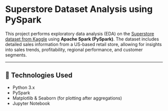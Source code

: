 #  Superstore Dataset Analysis using PySpark

This project performs exploratory data analysis (EDA) on the [Superstore dataset from Kaggle](https://www.kaggle.com/datasets/vivek468/superstore-dataset-final) using **Apache Spark (PySpark)**. The dataset includes detailed sales information from a US-based retail store, allowing for insights into sales trends, profitability, regional performance, and customer segments.

---

## 🔧 Technologies Used

-  Python 3.x  
-  PySpark
-  Matplotlib & Seaborn (for plotting after aggregations)
-  Jupyter Notebook
